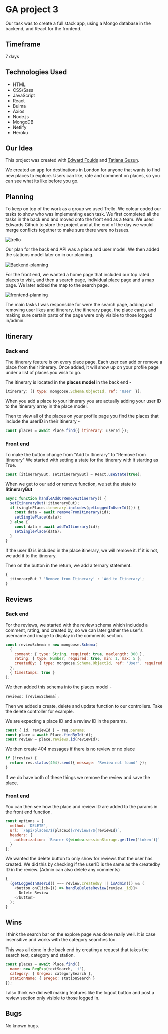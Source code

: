 # GA project 3

Our task was to create a full stack app, using a Mongo database in the backend, and React for the frontend.

## Timeframe

7 days

## Technologies Used

- HTML
- CSS/Sass
- JavaScript
- React
- Bulma
- Axios
- Node.js
- MongoDB
- Netlify
- Heroku

## Our Idea

This project was created with [Edward Foulds](https://github.com/FouldsEJ) and [Tatiana Guzun](https://github.com/TatianaRG).

We created an app for destinations in London for anyone that wants to find new places to explore. Users can like, rate and comment on places, so you can see what its like before you go.

## Planning

To keep on top of the work as a group we used Trello. We colour coded our tasks to show who was implementing each task. We first completed all the tasks in the back end and moved onto the front end as a team. We used Edwards Github to store the project and at the end of the day we would merge conflicts together to make sure there were no issues.

![trello](./readme/trello-board.png)

Our plan for the back end API was a place and user model. We then added the stations model later on in our planning.

![Backend-planning](./readme/backend-planning.png)

For the front end, we wanted a home page that included our top rated places to visit, and then a search page, individual place page and a map page. We later added the map to the search page.

![frontend-planning](./readme/frontend-planning.png)

The main tasks I was responsible for were the search page, adding and removing user likes and itinerary, the itinerary page, the place cards, and making sure certain parts of the page were only visible to those logged in/admin.

## Itinerary

### Back end

The itinerary feature is on every place page. Each user can add or remove a place from their itinerary. Once added, it will show up on your profile page under a list of places you wish to go.

The itinerary is located in the **places model** in the back end -

```javascript
itinerary: [{ type: mongoose.Schema.ObjectId, ref: 'User' }];
```

When you add a place to your itinerary you are actually adding your user ID to the itinerary array in the place model.

Then to view all of the places on your profile page you find the places that include the userID in their itinerary -

```javascript
const places = await Place.find({ itinerary: userId });
```

### Front end

To make the button change from "Add to Itinerary" to "Remove from Itinerary" We started with setting a state for the itinerary with it starting as True.

```javascript
const [itineraryBut, setItineraryBut] = React.useState(true);
```

When we get to our add or remove function, we set the state to **!itineraryBut**

```javascript
async function handleAddOrRemoveItinerary() {
  setItineraryBut(!itineraryBut);
  if (singlePlace.itenerary.includes(getLoggedInUserId())) {
    const data = await removeFromItinerary(id);
    setSinglePlace(data);
  } else {
    const data = await addToItinerary(id);
    setSinglePlace(data);
  }
}
```

If the user ID is included in the place itinerary, we will remove it. If it is not, we add it to the itinerary.

Then on the button in the return, we add a ternary statement.

```javascript
{
  itineraryBut ? 'Remove from Itinerary' : 'Add to Itinerary';
}
```

## Reviews

### Back end

For the reviews, we started with the review schema which included a comment, rating, and created by, so we can later gather the user's username and image to display in the comments section.

```javascript
const reviewSchema = new mongoose.Schema(
  {
    comment: { type: String, required: true, maxlength: 300 },
    rating: { type: Number, required: true, min: 1, max: 5 },
    createdBy: { type: mongoose.Schema.ObjectId, ref: 'User', required: true }
  },
  { timestamps: true }
);
```

We then added this schema into the places model -

```javascript
reviews: [reviewSchema];
```

Then we added a create, delete and update function to our controllers. Take the delete controller for example.

We are expecting a place ID and a review ID in the params.

```javascript
const { id, reviewId } = req.params;
const place = await Place.findById(id);
const review = place.reviews.id(reviewId);
```

We then create 404 messages if there is no review or no place

```javascript
if (!review) {
  return res.status(404).send({ message: 'Review not found' });
}
```

If we do have both of these things we remove the review and save the place.

### Front end

You can then see how the place and review ID are added to the params in the front end function.

```javascript
const options = {
  method: 'DELETE',
  url: `/api/places/${placeId}/reviews/${reviewId}`,
  headers: {
    authorization: `Bearer ${window.sessionStorage.getItem('token')}`
  }
};
```

We wanted the delete button to only show for reviews that the user has created. We did this by checking if the userID is the same as the createdby ID in the review. (Admin can also delete any comments)

```javascript
{
  (getLoggedInUserId() === review.createdBy || isAdmin()) && (
    <button onClick={() => handleDeleteReview(review._id)}>
      Delete Review
    </button>
  );
}
```

## Wins

I think the search bar on the explore page was done really well. It is case insensitive and works with the category searches too.

This was all done in the back end by creating a request that takes the search text, category and station.

```javascript
const places = await Place.find({
  name: new RegExp(textSearch, 'i'),
  category: { $regex: categorySearch },
  stationName: { $regex: stationSearch }
});
```

I also think we did well making features like the logout button and post a review section only visible to those logged in.

## Bugs

No known bugs.
